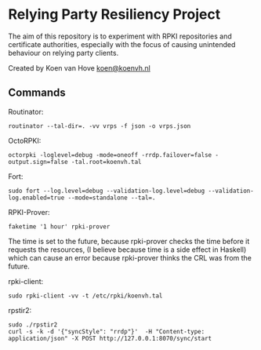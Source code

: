 Relying Party Resiliency Project
================================
The aim of this repository is to experiment with RPKI repositories and certificate authorities,
especially with the focus of causing unintended behaviour on relying party clients.

Created by Koen van Hove <koen@koenvh.nl>

Commands
--------
Routinator:
```
routinator --tal-dir=. -vv vrps -f json -o vrps.json
```

OctoRPKI:
```
octorpki -loglevel=debug -mode=oneoff -rrdp.failover=false -output.sign=false -tal.root=koenvh.tal
```

Fort:
```
sudo fort --log.level=debug --validation-log.level=debug --validation-log.enabled=true --mode=standalone --tal=.
```

RPKI-Prover:
```
faketime '1 hour' rpki-prover
```
The time is set to the future, because rpki-prover checks the time before it requests the resources,
(I believe because time is a side effect in Haskell) which can cause an error because rpki-prover 
thinks the CRL was from the future. 

rpki-client:
```
sudo rpki-client -vv -t /etc/rpki/koenvh.tal
```

rpstir2:
```
sudo ./rpstir2
curl -s -k -d '{"syncStyle": "rrdp"}'  -H "Content-type: application/json" -X POST http://127.0.0.1:8070/sync/start
```
